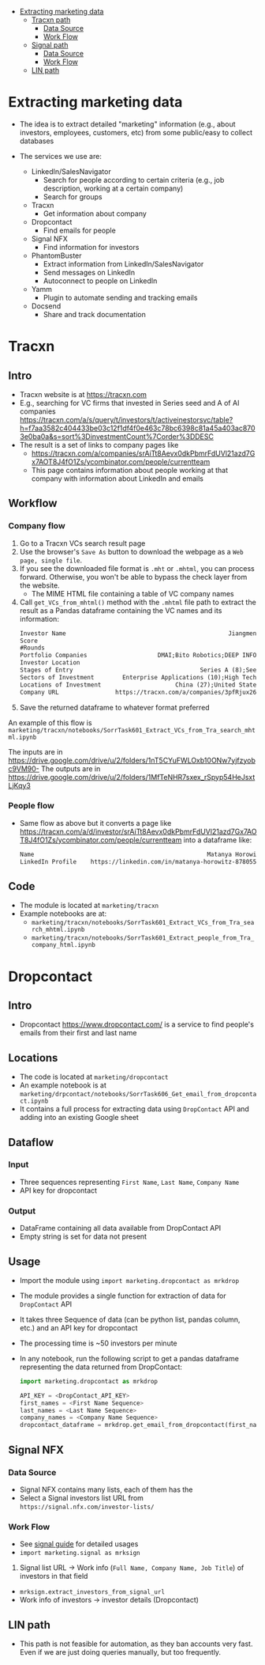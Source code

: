<!--toc-->
   * [Extracting marketing data](#extracting-marketing-data)
      * [Tracxn path](#tra-path)
         * [Data Source](#data-source)
         * [Work Flow](#work-flow)
      * [Signal path](#signal-path)
         * [Data Source](#data-source-1)
         * [Work Flow](#work-flow-1)
      * [LIN path](#lin-path)


<!--tocstop-->

# Extracting marketing data

- The idea is to extract detailed "marketing" information (e.g., about
  investors, employees, customers, etc) from some public/easy to collect
  databases

- The services we use are:
  - LinkedIn/SalesNavigator
    - Search for people according to certain criteria (e.g., job description,
      working at a certain company)
    - Search for groups
  - Tracxn
    - Get information about company
  - Dropcontact
    - Find emails for people
  - Signal NFX
    - Find information for investors
  - PhantomBuster
    - Extract information from LinkedIn/SalesNavigator
    - Send messages on LinkedIn
    - Autoconnect to people on LinkedIn
  - Yamm
    - Plugin to automate sending and tracking emails
  - Docsend
    - Share and track documentation

<!-- ####################################################################### -->
# Tracxn

## Intro

- Tracxn website is at https://tracxn.com
- E.g., searching for VC firms that invested in Series seed and A of AI 
companies
  https://tracxn.com/a/s/query/t/investors/t/activeinestorsvc/table?h=f7aa3582c404433be03c12f1df4f0e463c78bc6398c81a45a403ac8703e0ba0a&s=sort%3DinvestmentCount%7Corder%3DDESC
- The result is a set of links to company pages like
  - https://tracxn.com/a/companies/srAiTt8Aevx0dkPbmrFdUVl21azd7Gx7AOT8J4fO1Zs/ycombinator.com/people/currentteam
  - This page contains information about people working at that company with
    information about LinkedIn and emails

## Workflow

### Company flow

1. Go to a Tracxn VCs search result page
2. Use the browser's `Save As` button to download the webpage as a `Web page,
   single file`.
3. If you see the downloaded file format is `.mht` or `.mhtml`, you can process
   forward. Otherwise, you won't be able to bypass the check layer from the
   website.
    - The MIME HTML file containing a table of VC company names
4. Call `get_VCs_from_mhtml()` method with the `.mhtml` file path to extract
   the result as a Pandas dataframe containing the VC names and its information:
    ```txt
    Investor Name                                              Jiangmen Ventures
    Score                                                                      2
    #Rounds                                                                   10
    Portfolio Companies                    DMAI;Bito Robotics;DEEP INFORMATICS++
    Investor Location                                                   Chaoyang
    Stages of Entry                                    Series A (8);Seed (6)[+2]
    Sectors of Investment        Enterprise Applications (10);High Tech (9)[+16]
    Locations of Investment                     China (27);United States (4)[+3]
    Company URL                https://tracxn.com/a/companies/3pfRjux26cdu4Aq...
    ```
5. Save the returned dataframe to whatever format preferred

An example of this flow is
`marketing/tracxn/notebooks/SorrTask601_Extract_VCs_from_Tra_search_mhtml.ipynb`

The inputs are in https://drive.google.com/drive/u/2/folders/1nT5CYuFWLOxb10ONw7yjfzyobc9VM90-
The outputs are in https://drive.google.com/drive/u/2/folders/1MfTeNHR7sxex_rSpyp54HeJsxtLjKqy3

### People flow

- Same flow as above but it converts a page like
    https://tracxn.com/a/d/investor/srAiTt8Aevx0dkPbmrFdUVl21azd7Gx7AOT8J4fO1Zs/ycombinator.com/people/currentteam
  into a dataframe like:
    ```txt
    Name                                                 Matanya Horowitz
    LinkedIn Profile    https://linkedin.com/in/matanya-horowitz-87805519
    ```

## Code

- The module is located at `marketing/tracxn`
- Example notebooks are at:
  - `marketing/tracxn/notebooks/SorrTask601_Extract_VCs_from_Tra_search_mhtml.ipynb`
  - `marketing/tracxn/notebooks/SorrTask601_Extract_people_from_Tra_company_html.ipynb`

<!-- ####################################################################### -->
# Dropcontact

## Intro

- Dropcontact https://www.dropcontact.com/ is a service to find people's emails 
  from their first and last name

## Locations

- The code is located at `marketing/dropcontact`
- An example notebook is at
  `marketing/drpcontact/notebooks/SorrTask606_Get_email_from_dropcontact.ipynb`
- It contains a full process for extracting data using `DropContact` API and
  adding into an existing Google sheet

## Dataflow

### Input

- Three sequences representing `First Name`, `Last Name`, `Company Name`
- API key for dropcontact

### Output

- DataFrame containing all data available from DropContact API
- Empty string is set for data not present

## Usage

- Import the module using `import marketing.dropcontact as mrkdrop`
- The module provides a single function for extraction of data for `DropContact`
  API
- It takes three Sequence of data (can be python list, pandas column, etc.) and
  an API key for dropcontact
- The processing time is ~50 investors per minute
- In any notebook, run the following script to get a pandas dataframe
  representing the data returned from DropContact:

  ```python
  import marketing.dropcontact as mrkdrop

  API_KEY = <DropContact_API_KEY>
  first_names = <First Name Sequence>
  last_names = <Last Name Sequence>
  company_names = <Company Name Sequence>
  dropcontact_dataframe = mrkdrop.get_email_from_dropcontact(first_names, last_names, company_names, API_KEY)

  ```

<!-- ####################################################################### -->
## Signal NFX

### Data Source

- Signal NFX contains many lists, each of them has the
- Select a Signal investors list URL from
  `https://signal.nfx.com/investor-lists/`

### Work Flow

- See [signal guide](./signal.how_to_guide.md) for detailed usages
- `import marketing.signal as mrksign`

1. Signal list URL -> Work info (`Full Name, Company Name, Job Title`) of
   investors in that field

- `mrksign.extract_investors_from_signal_url`
- Work info of investors -> investor details (Dropcontact)

## LIN path

- This path is not feasible for automation, as they ban accounts very fast.
  Even if we are just doing queries manually, but too frequently.
